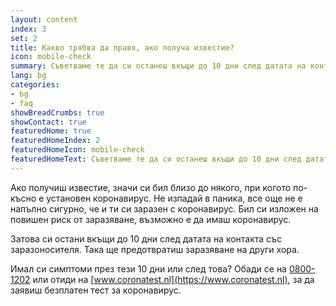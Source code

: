 ```yaml
---
layout: content
index: 3
set: 2
title: Какво трябва да правя, ако получа известие?
icon: mobile-check
summary: Съветваме те да си останеш вкъщи до 10 дни след датата на контакта. Имаш ли симптоми? Направи си тест.  
lang: bg
categories:
- bg
- faq
showBreadCrumbs: true
showContact: true
featuredHome: true
featuredHomeIndex: 2
featuredHomeIcon: mobile-check
featuredHomeText: Съветваме те да си останеш вкъщи до 10 дни след датата на контакта. Имаш ли симптоми? Направи си тест.  
---
```

 
Ако получиш известие, значи си бил близо до някого, при когото по-късно е установен коронавирус. Не изпадай в паника, все още не е напълно сигурно, че и ти си заразен с коронавирус. Бил си изложен на повишен риск от заразяване, възможно е да имаш коронавирус. 

Затова си остани вкъщи до 10 дни след датата на контакта със заразоносителя. Така ще предотвратиш заразяване на други хора.

Имал си симптоми през тези 10 дни или след това? 
Обади се на [0800-1202](tel:+318001202) или отиди на [www.coronatest.nl](https://www.coronatest.nl), за да заявиш безплатен тест за коронавирус.

